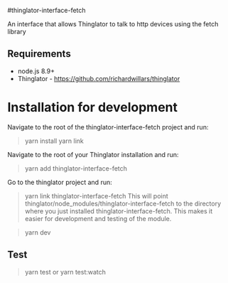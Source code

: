 #thinglator-interface-fetch

An interface that allows Thinglator to talk to http devices using the fetch library

## Requirements

* node.js 8.9+
* Thinglator - https://github.com/richardwillars/thinglator

# Installation for development

Navigate to the root of the thinglator-interface-fetch project and run:

> yarn install
> yarn link

Navigate to the root of your Thinglator installation and run:

> yarn add thinglator-interface-fetch

Go to the thinglator project and run:

> yarn link thinglator-interface-fetch
> This will point thinglator/node_modules/thinglator-interface-fetch to the directory where you just installed thinglator-interface-fetch. This makes it easier for development and testing of the module.

> yarn dev

## Test

> yarn test
> or
> yarn test:watch
